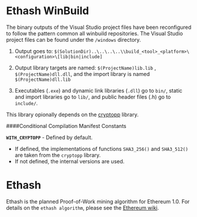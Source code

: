 # Ethash WinBuild

The binary outputs of the Visual Studio project files have been reconfigured to follow the pattern common all winbuild repositories. The Visual Studio project files can be found under the `/windows` directory.

1. Output goes to:
`$(SolutionDir)..\..\..\..\\build_<tool>_<platform>\<configuration>\[lib|bin|include]`

2. Output library targets are named: `$(ProjectName)lib.lib` , `$(ProjectName)dll.dll`, and the import library is named `$(ProjectName)dll.lib`

3. Executables (`.exe`) and dynamic link libraries (`.dll`) go to `bin/`, static and import libraries go to `lib/`, and public header files (.h) go to `include/`.


This library opionally depends on the [cryptopp](https://github.com/winbuilds/cryptopp) library. 

####Conditional Compilation Manifest Constants

**`WITH_CRYPTOPP`** - Defined by default.   

- If defined, the implementations of functions `SHA3_256()` and `SHA3_512()` are taken from the `cryptopp` library.
- If not defined, the internal versions are used.



# Ethash

Ethash is the planned Proof-of-Work mining algorithm for Ethereum 1.0.  For details on the `ethash algorithm`, please see the [Ethereum wiki](https://github.com/ethereum/wiki/wiki/Ethash).


